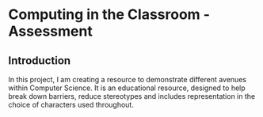 # Computing in the Classroom - Assessment

## Introduction
In this project, I am creating a resource to demonstrate different avenues within Computer Science. It is an educational resource, designed to help break down barriers, reduce stereotypes and includes representation in the choice of characters used throughout.
